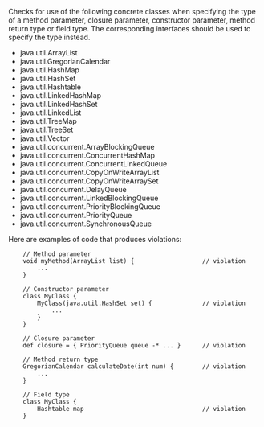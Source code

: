 Checks for use of the following concrete classes when specifying the
type of a method parameter, closure parameter, constructor parameter,
method return type or field type. The corresponding interfaces should be
used to specify the type instead.

- java.util.ArrayList
- java.util.GregorianCalendar
- java.util.HashMap
- java.util.HashSet
- java.util.Hashtable
- java.util.LinkedHashMap
- java.util.LinkedHashSet
- java.util.LinkedList
- java.util.TreeMap
- java.util.TreeSet
- java.util.Vector
- java.util.concurrent.ArrayBlockingQueue
- java.util.concurrent.ConcurrentHashMap
- java.util.concurrent.ConcurrentLinkedQueue
- java.util.concurrent.CopyOnWriteArrayList
- java.util.concurrent.CopyOnWriteArraySet
- java.util.concurrent.DelayQueue
- java.util.concurrent.LinkedBlockingQueue
- java.util.concurrent.PriorityBlockingQueue
- java.util.concurrent.PriorityQueue
- java.util.concurrent.SynchronousQueue

Here are examples of code that produces violations:

        // Method parameter
        void myMethod(ArrayList list) {                   // violation
            ...
        }

        // Constructor parameter
        class MyClass {
            MyClass(java.util.HashSet set) {              // violation
                ...
            }
        }

        // Closure parameter
        def closure = { PriorityQueue queue -* ... }      // violation

        // Method return type
        GregorianCalendar calculateDate(int num) {        // violation
            ...
        }

        // Field type
        class MyClass {
            Hashtable map                                 // violation
        }
